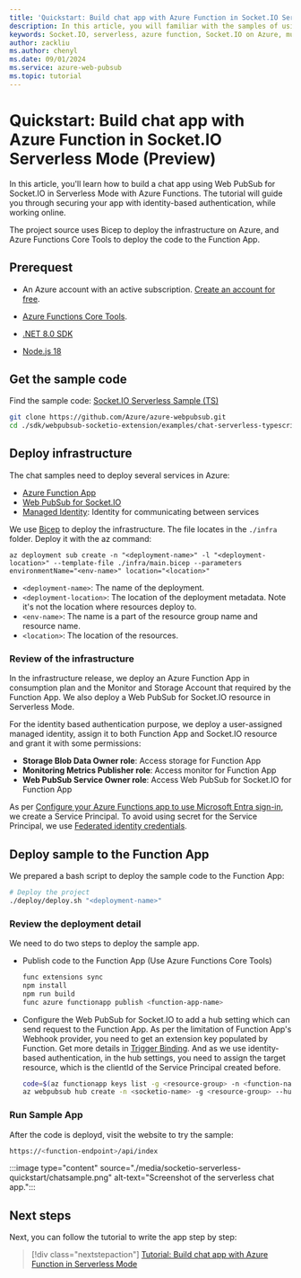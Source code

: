 ```yaml
---
title: 'Quickstart: Build chat app with Azure Function in Socket.IO Serverless Mode'
description: In this article, you will familiar with the samples of using Web PubSub for Socket.IO with Azure Function in Serverless Mode.
keywords: Socket.IO, serverless, azure function, Socket.IO on Azure, multi-node Socket.IO, scaling Socket.IO, socketio, azure socketio
author: zackliu
ms.author: chenyl
ms.date: 09/01/2024
ms.service: azure-web-pubsub
ms.topic: tutorial
---
```


# Quickstart: Build chat app with Azure Function in Socket.IO Serverless Mode (Preview)

In this article, you'll learn how to build a chat app using Web PubSub for Socket.IO in Serverless Mode with Azure Functions. The tutorial will guide you through securing your app with identity-based authentication, while working online.

The project source uses Bicep to deploy the infrastructure on Azure, and Azure Functions Core Tools to deploy the code to the Function App.

## Prerequest

+ An Azure account with an active subscription. [Create an account for free](https://azure.microsoft.com/free/?ref=microsoft.com&utm_source=microsoft.com&utm_medium=docs&utm_campaign=visualstudio).

+ [Azure Functions Core Tools](../azure-functions/functions-run-local.md).

+ [.NET 8.0 SDK](https://dotnet.microsoft.com/download)

+ [Node.js 18](https://nodejs.org/)  


## Get the sample code

Find the sample code: [Socket.IO Serverless Sample (TS)](https://github.com/Azure/azure-webpubsub/tree/main/sdk/webpubsub-socketio-extension/examples/chat-serverless-typescript)

```bash
git clone https://github.com/Azure/azure-webpubsub.git
cd ./sdk/webpubsub-socketio-extension/examples/chat-serverless-typescript
```

## Deploy infrastructure

The chat samples need to deploy several services in Azure:

- [Azure Function App](../azure-functions/functions-overview.md)
- [Web PubSub for Socket.IO](./socketio-overview.md)
- [Managed Identity](/entra/identity/managed-identities-azure-resources/how-manage-user-assigned-managed-identities): Identity for communicating between services

We use [Bicep](../azure-resource-manager/bicep/overview.md) to deploy the infrastructure. The file locates in the `./infra` folder. Deploy it with the az command:

```azcli
az deployment sub create -n "<deployment-name>" -l "<deployment-location>" --template-file ./infra/main.bicep --parameters environmentName="<env-name>" location="<location>"
```

- `<deployment-name>`: The name of the deployment.
- `<deployment-location>`: The location of the deployment metadata. Note it's not the location where resources deploy to.
- `<env-name>`: The name is a part of the resource group name and resource name.
- `<location>`: The location of the resources.

### Review of the infrastructure

In the infrastructure release, we deploy an Azure Function App in consumption plan and the Monitor and Storage Account that required by the Function App. We also deploy a Web PubSub for Socket.IO resource in Serverless Mode.

For the identity based authentication purpose, we deploy a user-assigned managed identity, assign it to both Function App and Socket.IO resource and grant it with some permissions:

- **Storage Blob Data Owner role**: Access storage for Function App
- **Monitoring Metrics Publisher role**: Access monitor for Function App
- **Web PubSub Service Owner role**: Access Web PubSub for Socket.IO for Function App

As per [Configure your Azure Functions app to use Microsoft Entra sign-in](../app-service/configure-authentication-provider-aad.md), we create a Service Principal. To avoid using secret for the Service Principal, we use [Federated identity credentials](/graph/api/resources/federatedidentitycredentials-overview).

## Deploy sample to the Function App

We prepared a bash script to deploy the sample code to the Function App:

```bash
# Deploy the project
./deploy/deploy.sh "<deployment-name>"
```

### Review the deployment detail

We need to do two steps to deploy the sample app.

- Publish code to the Function App (Use Azure Functions Core Tools)

    ```bash
    func extensions sync
    npm install
    npm run build
    func azure functionapp publish <function-app-name>
    ```

- Configure the Web PubSub for Socket.IO to add a hub setting which can send request to the Function App. As per the limitation of Function App's Webhook provider, you need to get an extension key populated by Function. Get more details in [Trigger Binding](./socketio-serverless-function-binding.md#trigger-binding). And as we use identity-based authentication, in the hub settings, you need to assign the target resource, which is the clientId of the Service Principal created before.

    ```bash
    code=$(az functionapp keys list -g <resource-group> -n <function-name> --query systemKeys.socketio_extension -o tsv)
    az webpubsub hub create -n <socketio-name> -g <resource-group> --hub-name "hub" --event-handler url-template="https://${<function-name>}.azurewebsites.net/runtime/webhooks/socketio?code=${code}" user-event-pattern="*" auth-type="ManagedIdentity" auth-resource="<service-principal-client-id>"
    ```

### Run Sample App

After the code is deployd, visit the website to try the sample: 

```bash
https://<function-endpoint>/api/index
```

:::image type="content" source="./media/socketio-serverless-quickstart/chatsample.png" alt-text="Screenshot of the serverless chat app.":::

## Next steps
Next, you can follow the tutorial to write the app step by step:

> [!div class="nextstepaction"]
> [Tutorial: Build chat app with Azure Function in Serverless Mode](./socketio-serverless-tutorial.md)
